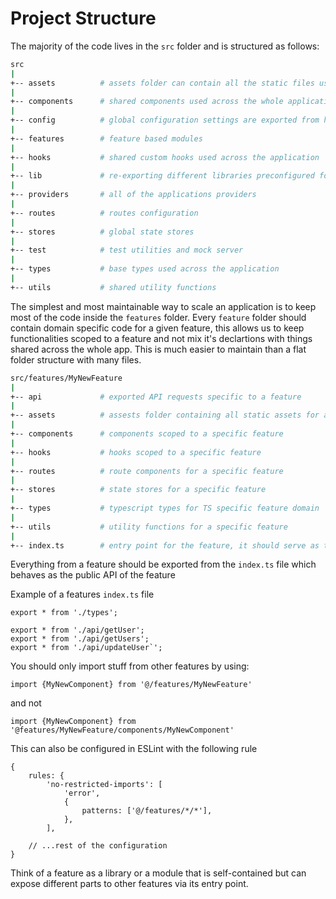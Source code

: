 # Project Structure

The majority of the code lives in the `src` folder and is structured as follows:

```sh
src
|
+-- assets          # assets folder can contain all the static files used in the app such as images, fonts etc
|
+-- components      # shared components used across the whole application
|
+-- config          # global configuration settings are exported from here and used in the app
|
+-- features        # feature based modules
|
+-- hooks           # shared custom hooks used across the application
|
+-- lib             # re-exporting different libraries preconfigured for the application
|
+-- providers       # all of the applications providers
|
+-- routes          # routes configuration
|
+-- stores          # global state stores
|
+-- test            # test utilities and mock server
|
+-- types           # base types used across the application
|
+-- utils           # shared utility functions
```

The simplest and most maintainable way to scale an application is to keep most of the code inside the `features` folder. Every `feature` folder should contain domain specific code for a given feature, this allows us to keep functionalities scoped to a feature and not mix it's declartions with things shared across the whole app. This is much easier to maintain than a flat folder structure with many files.

```sh
src/features/MyNewFeature
|
+-- api             # exported API requests specific to a feature
|
+-- assets          # assests folder containing all static assets for a specific feature
|
+-- components      # components scoped to a specific feature
|
+-- hooks           # hooks scoped to a specific feature
|
+-- routes          # route components for a specific feature
|
+-- stores          # state stores for a specific feature
|
+-- types           # typescript types for TS specific feature domain
|
+-- utils           # utility functions for a specific feature
|
+-- index.ts        # entry point for the feature, it should serve as the public API of the given feature and exports everything
```

Everything from a feature should be exported from the `index.ts` file which behaves as the public API of the feature

Example of a features `index.ts` file

```
export * from './types';

export * from './api/getUser';
export * from './api/getUsers';
export * from './api/updateUser`';
```

You should only import stuff from other features  by using:

`import {MyNewComponent} from '@/features/MyNewFeature'`

and not

`import {MyNewComponent} from  '@features/MyNewFeature/components/MyNewComponent'`

This can also be configured in ESLint with the following rule

```
{
    rules: {
        'no-restricted-imports': [
            'error',
            {
                patterns: ['@/features/*/*'],
            },
        ],

    // ...rest of the configuration
}
```

Think of a feature as a library or a module that is self-contained but can expose different parts to other features via its entry point.